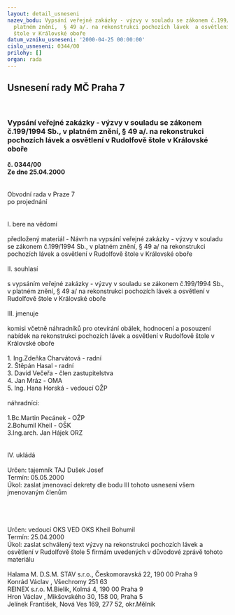 ```yaml
---
layout: detail_usneseni
nazev_bodu: Vypsání veřejné zakázky - výzvy v souladu se zákonem č.199/1994 Sb., v
  platném znění,  § 49 a/. na rekonstrukci pochozích lávek  a osvětlení v Rudolfově
  štole v Královské oboře
datum_vzniku_usneseni: '2000-04-25 00:00:00'
cislo_usneseni: 0344/00
prilohy: []
organ: rada
---
```

<div id="ucUsn_pList" class="usn">
	<span><h2>Usnesení rady MČ Praha 7 </h2>
<br></span><div class="standBody">
<span><h3>Vypsání veřejné zakázky - výzvy v souladu se zákonem č.199/1994 Sb., v platném znění,  § 49 a/. na rekonstrukci pochozích lávek  a osvětlení v Rudolfově štole v Královské oboře</h3></span><div class="center">
		<strong>č. 0344/00</strong><br>
	</div>
<div class="center">
		<strong>Ze dne 25.04.2000</strong><br><br>
	</div>
<br>Obvodní rada v Praze 7<br>po projednání<br><br><br>I.	bere na vědomí<br><br> předložený materiál - Návrh na vypsání veřejné zakázky - výzvy v souladu se zákonem č.199/1994 Sb., v platném znění, § 49 a/ na rekonstrukci pochozích lávek a osvětlení v Rudolfově štole v Královské oboře<br><br>II.  souhlasí <br><br>s vypsáním veřejné zakázky - výzvy v souladu se zákonem č.199/1994 Sb., v platném znění, § 49 a/ na rekonstrukci pochozích lávek a osvětlení v Rudolfově štole v Královské oboře<br><br>III.	jmenuje<br><br>komisi včetně náhradníků pro otevírání obálek, hodnocení a posouzení nabídek na rekonstrukci pochozích lávek  a osvětlení v Rudolfově štole v Královské oboře<br><br>1. Ing.Zdeňka Charvátová - radní<br>2. Štěpán Hasal - radní<br>3. David Večeřa - člen zastupitelstva <br>4. Jan Mráz - OMA<br>5. Ing. Hana Horská - vedoucí OŽP<br><br>náhradníci:<br><br>1.Bc.Martin Pecánek - OŽP<br>2.Bohumil Kheil - OŠK<br>3.Ing.arch. Jan Hájek ORZ<br><br><br>IV.	ukládá <br><br> Určen:	tajemník	TAJ Dušek Josef<br>Termín: 05.05.2000<br>Úkol:	zaslat jmenovací dekrety dle bodu III tohoto usnesení všem jmenovaným členům<br> <br> <br><br><br> Určen:	vedoucí OKS	VED OKS Kheil Bohumil<br>Termín: 25.04.2000<br>Úkol:	zaslat schválený text výzvy na rekonstrukci pochozích lávek a osvětlení v Rudolfově štole 5 firmám uvedených v důvodové zprávě tohoto materiálu<br> 	       <br>                   Halama M. D.S.M. STAV s.r.o., Českomoravská 22, 190 00 Praha 9<br>                   Konrád Václav , Všechromy 251 63<br>                   REINEX s.r.o. M.Bielik, Kolmá  4, 190 00 Praha 9<br>                   Hron Václav , Mikšovského 30, 158 00, Praha 5<br>	        Jelínek František, Nová Ves 169, 277 52, okr.Mělník<br>
</div>
</div>